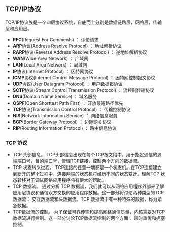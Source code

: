 ## TCP/IP协议 ##

TCP/IP协议族是一个四层协议系统，自底而上分别是数据链路层，网络层，传输层和应用层。


- **RFC**(Request For Comments) ： 评论请求
- **ARP**协议(Address Resolve Protocol) ： 地址解析协议
- **RARP**协议(Reverse Address Resolve Protocol) ： 逆地址解析协议
- **WAN**(Wide Area Network) ： 广域网
- **LAN**(Local Area Network) ： 局域网
- **IP**协议(Internet Protocol) ： 因特网协议
- **ICMP**协议(Internet Control Message Protocol) ： 因特网控制报文协议
- **UDP**协议(User Datagram Protocol) ： 用户数据报协议
- **SCTP**协议(Stream Control Transmission Protocol) ： 流控制传输协议
- **DNS**(Domain Name Service) ： 域名服务
- **OSPF**(Open Shorttest Path First) ： 开放最短路径优先
- **TCP**协议(Transmission Control Protocol) ： 传输控制协议
- **NIS**(Network Information Service) ： 网络信息服务
- **BGP**(Border Gateway Protocol) ： 边际网关协议
- **RIP**(Routing Information Protocol) ： 路由信息协议

### TCP 协议 ###

- TCP 头部信息。 TCP头部信息出现在每个TCP报文段中，用于指定通信的源端端口号，目的端口号，管理TCP链接，控制两个方向的数据流。
- TCP 状态转义过程。 TCP连接的任意一端都是一个状态机。在TCP连接建立到断开的整个过程中，连接两端的状态机将经历不同的状态变迁。理解TCP 状态转移对于调试网络应用程序将有很大的帮助。
- TCP 数据流。 通过分析 TCP 数据流，我们就可以从网络应用程序外部来了解应用层协议和通信双方交换的应用程序数据。这一部分将讨论两种类型的TCP数据流： 交互数据流和块数据流。TCP 数据流中有一种特殊的数据，称为紧急数据。
- TCP数据流的控制。 为了保证可靠传输和提高网络通信质量，内核需要对TCP数据流进行控制。这一部分讨论TCP数据流控制的两个方面： 超时重传和拥塞控制。











 





